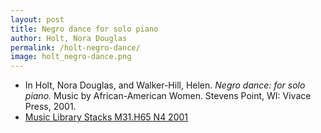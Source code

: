 ```yaml
---
layout: post
title: Negro dance for solo piano   
author: Holt, Nora Douglas
permalink: /holt-negro-dance/
image: holt_negro-dance.png
---
```


- In Holt, Nora Douglas, and Walker-Hill, Helen. *Negro dance: for solo piano.* Music by African-American Women. Stevens Point, WI: Vivace Press, 2001.
- <a href="https://tufts-primo.hosted.exlibrisgroup.com/permalink/f/bnf7qa/01TUN_ALMA21103183180003851" target="_blank">Music Library Stacks M31.H65 N4 2001</a>
